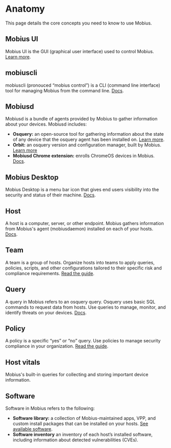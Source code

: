 # Anatomy

This page details the core concepts you need to know to use Mobius.

## Mobius UI

Mobius UI is the GUI (graphical user interface) used to control Mobius. [Learn more](https://youtu.be/1VNvg3_drow?si=SWyQSEQMoHUYDZ8C).

## mobiuscli

mobiuscli (pronouced “mobius control”) is a CLI (command line interface) tool for managing Mobius from the command line. [Docs](https://mobiusmdm.com/docs/using-mobius/mobiuscli-cli).

## Mobiusd

Mobiusd is a bundle of agents provided by Mobius to gather information about your devices. Mobiusd includes:

- **Osquery:** an open-source tool for gathering information about the state of any device that the osquery agent has been installed on. [Learn more](https://www.osquery.io/).
- **Orbit:** an osquery version and configuration manager, built by Mobius. [Learn more](https://github.com/notawar/mobius/blob/main/orbit/README.md)
- **Mobiusd Chrome extension:** enrolls ChromeOS devices in Mobius. [Docs](https://github.com/notawar/mobius/blob/main/ee/mobiusdaemon-chrome/README.md).

## Mobius Desktop

Mobius Desktop is a menu bar icon that gives end users visibility into the security and status of their machine. [Docs](https://mobiusmdm.com/docs/using-mobius/mobius-desktop).

## Host

A host is a computer, server, or other endpoint. Mobius gathers information from Mobius's agent (mobiusdaemon) installed on each of your hosts. [Docs](https://mobiusmdm.com/docs/using-mobius/adding-hosts).

## Team

A team is a group of hosts. Organize hosts into teams to apply queries, policies, scripts, and other configurations tailored to their specific risk and compliance requirements. [Read the guide](https://mobiusmdm.com/guides/teams).

## Query

A query in Mobius refers to an osquery query. Osquery uses basic SQL commands to request data from hosts. Use queries to manage, monitor, and identify threats on your devices. [Docs](https://mobiusmdm.com/docs/using-mobius/mobius-ui).

## Policy

A policy is a specific “yes” or “no” query. Use policies to manage security compliance in your
organization. [Read the guide](https://mobiusmdm.com/securing/what-are-mobius-policies).

## Host vitals

Mobius's built-in queries for collecting and storing important device information.

## Software

Software in Mobius refers to the following:

- **Software library:** a collection of Mobius-maintained apps, VPP, and custom install packages that can be installed on your hosts. [See available software](https://mobiusmdm.com/app-library).
- **Software inventory** an inventory of each host’s installed software, including information about detected vulnerabilities (CVEs).

<meta name="pageOrderInSection" value="200">
